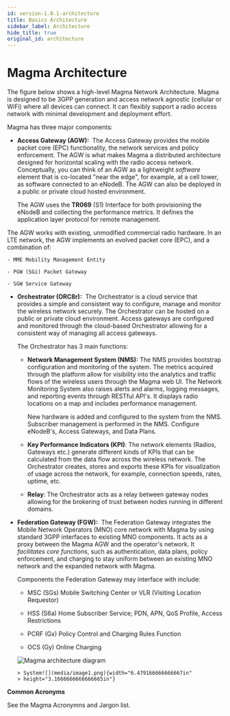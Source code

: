 ```yaml
---
id: version-1.0.1-architecture
title: Basics Architecture
sidebar_label: Architecture
hide_title: true
original_id: architecture
---
```

# Magma Architecture

The figure below shows a high-level Magma Network Architecture. Magma is
designed to be 3GPP generation and access network agnostic (cellular or
WiFi) where all devices can connect. It can flexibly support a radio
access network with minimal development and deployment effort.

Magma has three major components:

-   **Access Gateway (AGW):**  The Access Gateway provides the mobile
    packet core (EPC) functionality, the network services and policy
    enforcement. The AGW is what makes Magma a distributed
    architecture designed for horizontal scaling with the radio access
    network. Conceptually, you can think of an AGW as a lightweight
    *software* element that is co-located "near the edge", for
    example, at a cell tower, as software connected to an eNodeB. The
    AGW can also be deployed in a public or private cloud hosted
    environment.

	The AGW uses the **TR069** (S1) Interface for both provisioning the
	eNodeB and collecting the performance metrics. It defines the
	application layer protocol for remote management.

The AGW works with existing, unmodified commercial radio hardware. In an
LTE network, the AGW implements an evolved packet core (EPC), and a
combination of:

    - MME Mobility Management Entity

    - PGW (SGi) Packet Gateway

    - SGW Service Gateway


-   **Orchestrator (ORC8r):**  The Orchestrator is a cloud service that
    provides a simple and consistent way to configure, manage and
    monitor the wireless network securely. The Orchestrator can be
    hosted on a public or private cloud environment. Access gateways
    are configured and monitored through the cloud-based Orchestrator
    allowing for a consistent way of managing all access gateways.
    
    The Orchestrator has 3 main functions:

    -   **Network Management System (NMS):** The NMS provides bootstrap
        configuration and monitoring of the system. The metrics
        acquired through the platform allow for visibility into the
        analytics and traffic flows of the wireless users through the
        Magma web UI. The Network Monitoring System also raises alerts
        and alarms, logging messages, and reporting events through
        RESTful API's. It displays radio locations on a map and
        includes performance management.
        
        New hardware is added and configured to the system from the
        NMS. Subscriber management is performed in the NMS. Configure
        eNodeB's, Access Gateways, and Data Plans.

    -   **Key Performance Indicators (KPI)**: The network elements
        (Radios, Gateways etc.) generate different kinds of KPIs that
        can be calculated from the data flow across the wireless
        network. The Orchestrator creates, stores and exports these
        KPIs for visualization of usage across the network, for
        example, connection speeds, rates, uptime, etc.

    -   **Relay**: The Orchestrator acts as a relay between gateway
        nodes allowing for the brokering of trust between nodes
        running in different domains.

-   **Federation Gateway (FGW):**  The Federation Gateway integrates the
    Mobile Network Operators (MNO) core network with Magma by using
    standard 3GPP interfaces to existing MNO components. It acts as a
    proxy between the Magma AGW and the operator\'s network. It
    *facilitates core functions*, such as authentication, data plans,
    policy enforcement, and charging to stay uniform between an
    existing MNO network and the expanded network with Magma.
    
    Components the Federation Gateway may interface with include:

    -   MSC (SGs) Mobile Switching Center or VLR (Visiting Location Requestor)

    -   HSS (S6a) Home Subscriber Service; PDN, APN, QoS Profile, Access Restrictions

    -   PCRF (Gx) Policy Control and Charging Rules Function

    -   OCS (Gy) Online Charging
	
	![Magma architecture diagram](assets/magma_overview.png?raw=true "Magma Architecture")
	
        > System![](media/image1.png){width="6.479166666666667in"
        > height="3.1666666666666665in"}

**Common Acronyms**

See the Magma Acronymns and Jargon list.
